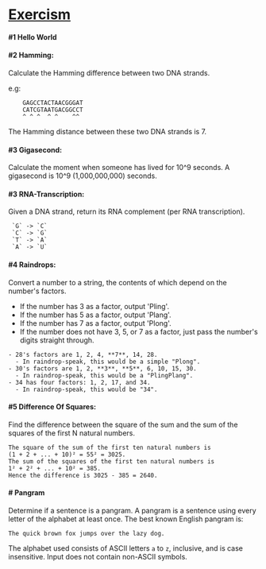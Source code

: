 # [Exercism](http://exercism.io)

#### #1 Hello World

#### #2 Hamming:

Calculate the Hamming difference between two DNA strands.

e.g:
```
    GAGCCTACTAACGGGAT
    CATCGTAATGACGGCCT
    ^ ^ ^  ^ ^    ^^
```    
The Hamming distance between these two DNA strands is 7.

#### #3 Gigasecond:

Calculate the moment when someone has lived for 10^9 seconds.
A gigasecond is 10^9 (1,000,000,000) seconds.

#### #3 RNA-Transcription:

Given a DNA strand, return its RNA complement (per RNA transcription).

```
 `G` -> `C`
 `C` -> `G`
 `T` -> `A`
 `A` -> `U`
 ```
 
 #### #4 Raindrops:
 
Convert a number to a string, the contents of which depend on the number's factors.

- If the number has 3 as a factor, output 'Pling'.
- If the number has 5 as a factor, output 'Plang'.
- If the number has 7 as a factor, output 'Plong'.
- If the number does not have 3, 5, or 7 as a factor,
  just pass the number's digits straight through.

```
- 28's factors are 1, 2, 4, **7**, 14, 28.
  - In raindrop-speak, this would be a simple "Plong".
- 30's factors are 1, 2, **3**, **5**, 6, 10, 15, 30.
  - In raindrop-speak, this would be a "PlingPlang".
- 34 has four factors: 1, 2, 17, and 34.
  - In raindrop-speak, this would be "34".
  ```

 #### #5 Difference Of Squares:

Find the difference between the square of the sum and the sum of the squares of the first N natural numbers.

```
The square of the sum of the first ten natural numbers is
(1 + 2 + ... + 10)² = 55² = 3025.
The sum of the squares of the first ten natural numbers is
1² + 2² + ... + 10² = 385.
Hence the difference is 3025 - 385 = 2640.
```

#### # Pangram

Determine if a sentence is a pangram. A pangram is a sentence using every letter of the alphabet at least once.
The best known English pangram is:
```
The quick brown fox jumps over the lazy dog.
```
The alphabet used consists of ASCII letters `a` to `z`, inclusive, and is case
insensitive. Input does not contain non-ASCII symbols.
